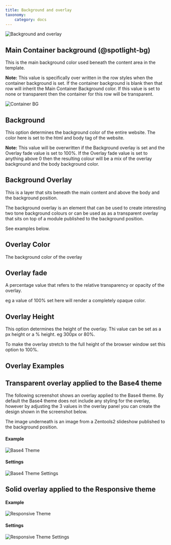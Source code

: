 ```yaml
---
title: Background and overlay
taxonomy:
    category: docs
---
```


![Background and overlay](bg-overlay.png)

## Main Container background (@spotlight-bg)

This is the main background color used beneath the content area in the template. 

**Note:** This value is specifically over written in the row styles when the container background is set. If the container background is blank then that row will inherit the Main Container Background color. If this value is set to none or transparent then the container for this row will be transparent.

![Container BG](container-bg.png)


## Background

This option determines the background color of the entire website. The color here is set to the html and body tag of the website.

**Note:** This value will be overwritten if the Background overlay is set and the Overlay fade value is set to 100%. If the Overlay fade value is set to anything above 0 then the resulting colour will be a mix of the overlay background and the body background color.

## Background Overlay

This is a layer that sits beneath the main content and above the body and the background position. 

The background overlay is an element that can be used to create interesting two tone background colours or can be used as as a transparent overlay that sits on top of a module published to the background position.

See examples below.

## Overlay Color

The background color of the overlay

## Overlay fade

A percentage value that refers to the relative transparency or opacity of the overlay. 

eg  a value of 100% set here will render a completely opaque color.

## Overlay Height

This option determines the height of the overlay. Thi value can be set as a px height or a % height. eg 300px or 80%.

To make the overlay stretch to the full height of the browser window set this option to 100%.

## Overlay Examples

## Transparent overlay applied to the Base4 theme
The following screenshot shows an overlay applied to the Base4 theme. By default the Base4 theme does not include any styling for the overlay, however by adjusting the 3 values in the overlay panel you can create the design shown in the screenshot below.

The image underneath is an image from a Zentools2 slideshow published to the background position.

#### Example 
![Base4 Theme](base4-overlay-example.jpg)

#### Settings

![Base4 Theme Settings](base4-settings.png)


## Solid overlay applied to the Responsive theme

#### Example 
![Responsive Theme](responsive-example.jpg)

#### Settings

![Responsive Theme Settings](responsive-settings.png)